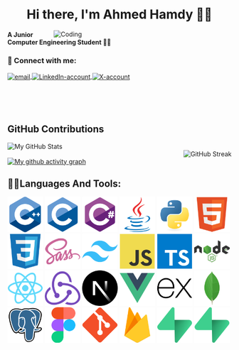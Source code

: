 <h1 align="center">Hi there, I'm Ahmed Hamdy 👋🤖</h1>
<img align="right" alt="Coding" width="400" src="https://gifdb.com/images/high/hacker-flint-lockwood-x8rmhnzorw4lcrp6.gif">
<h4 align="left">A Junior Computer Engineering Student 👩‍💻</h4>

<h3 align="left">📱 Connect with me:</h3>

  
<!--email!--> 
  
  <a href="ahmed.hamdiy03@gmail.com" target="blank">
    <img align="center" src="https://github.com/gauravghongde/social-icons/blob/master/SVG/Color/Gmail.svg" alt="email" height="45"   width="60" />
  </a>

  
<!--linkedIn!--> 
  
  <a href="https://www.linkedin.com/in/ahmed-hamdy-mohammed" target="blank">
    <img align="center" src="https://github.com/gauravghongde/social-icons/blob/master/SVG/Color/LinkedIN.svg" alt="LinkedIn-account" height="45" width="60" />
  </a>
  
  <!--x!--> 

  <a href="https://x.com/AhmedAndHisCap" target="blank">
    <img align="center" src="https://github.com/gauravghongde/social-icons/blob/master/SVG/Color/Twitter.svg" alt="X-account" height="45" width="60" />
  </a>
  

<br>
<br>
<br>
<br>
<br>
<h2 align="left">GitHub Contributions</h2>
<div>
<img align="left"  src="https://github-readme-stats.vercel.app/api?username=AhmedHamdiy&show_icons=true&theme=react" alt="My GitHub Stats" width="420" />
<img align="right"  src="https://streak-stats.demolab.com?user=AhmedHamdiy&theme=react&border_radius=5&date_format=j%20M%5B%20Y%5D&card_width=380" alt="GitHub Streak" />
</div>

<br>
<br>
<a href="https://github.com/ashutosh00710/github-readme-activity-graph">
  <img src="https://github-readme-activity-graph.vercel.app/graph?username=AhmedHamdiy&theme=react-dark&custom_title=My%20github%20activity%20graph" alt="My github activity graph">
</a>



<h2 align="left">🐱‍👤Languages And Tools:</h2>

<p align="left">
<!--cpp!--> 
<img src="https://github.com/devicons/devicon/blob/master/icons/cplusplus/cplusplus-original.svg" alt="cpp" width="80" height="80"/> 

<!--c!--> 
<img src="https://github.com/devicons/devicon/blob/master/icons/c/c-original.svg" alt="c" width="80" height="80"/> 

<!--c#!--> 
<img src="https://github.com/devicons/devicon/blob/master/icons/csharp/csharp-original.svg" alt="c#" width="80" height="80"/> 

<!--java!--> 
<img src="https://github.com/devicons/devicon/blob/master/icons/java/java-original.svg" alt="java" width="80" height="80"/> 

<!--python!--> 
<img src="https://github.com/devicons/devicon/blob/master/icons/python/python-original.svg" alt="python" width="80" height="80"/> 

<!--html!--> 
<img src="https://github.com/devicons/devicon/blob/master/icons/html5/html5-original.svg" alt="html" width="80" height="80"/> 

<!--css!--> 
<img src="https://github.com/devicons/devicon/blob/master/icons/css3/css3-original.svg" alt="css" width="80" height="80"/> 

<!--sass!--> 
<img src="https://github.com/devicons/devicon/blob/master/icons/sass/sass-original.svg" alt="sass" width="80" height="80"/> 

<!--tailwind!--> 
<img src="https://github.com/devicons/devicon/blob/master/icons/tailwindcss/tailwindcss-original.svg" alt="tailwind" width="80" height="80"/> 

<!--java script!--> 
<img src="https://github.com/devicons/devicon/blob/master/icons/javascript/javascript-original.svg" alt="java script" width="80" height="80"/> 

<!--typescript!--> 
<img src="https://github.com/devicons/devicon/blob/master/icons/typescript/typescript-original.svg" alt="type script" width="80" height="80"/> 

<!--node js!--> 
<img src="https://github.com/devicons/devicon/blob/master/icons/nodejs/nodejs-original-wordmark.svg" alt="node" width="80" height="80"/> 

<!--react!--> 
<img src="https://github.com/devicons/devicon/blob/master/icons/react/react-original.svg" alt="react" width="80" height="80"/> 

<!--redux!--> 
<img src="https://github.com/devicons/devicon/blob/master/icons/redux/redux-original.svg" alt="redux" width="80" height="80"/> 

<!--next!--> 
<img src="https://github.com/devicons/devicon/blob/master/icons/nextjs/nextjs-original.svg" alt="next" width="80" height="80"/> 

<!--vue!--> 
<img src="https://github.com/devicons/devicon/blob/master/icons/vuejs/vuejs-original.svg" alt="vue" width="80" height="80"/> 

<!--express!--> 
<img src="https://github.com/devicons/devicon/blob/master/icons/express/express-original.svg" alt="express" width="80" height="80"/> 

<!--mongo db!--> 
<img src="https://github.com/devicons/devicon/blob/master/icons/mongodb/mongodb-original.svg" alt="mongo" width="80" height="80"/> 

<!--postgre!--> 
<img src="https://github.com/devicons/devicon/blob/master/icons/postgresql/postgresql-original.svg" alt="postgre" width="80" height="80"/> 

<!--figma!--> 
<img src="https://github.com/devicons/devicon/blob/master/icons/figma/figma-original.svg" alt="figma" width="80" height="80"/> 

<!--git!--> 
<img src="https://github.com/devicons/devicon/blob/master/icons/git/git-original.svg" alt="git" width="80" height="80"/> 

<!--firebase!--> 
<img src="https://github.com/devicons/devicon/blob/master/icons/firebase/firebase-original.svg" alt="firebase" width="80" height="80"/> 

<!--supabase!--> 
<img src="https://github.com/devicons/devicon/blob/master/icons/supabase/supabase-original.svg" alt="supabase" width="80" height="80"/> 

<!--supabase!--> 
<img src="https://github.com/devicons/devicon/blob/master/icons/supabase/supabase-original.svg" alt="supabase" width="80" height="80"/> 

</p>

<!--
**AhmedHamdiy/AhmedHamdiy** is a ✨ _special_ ✨ repository because its `README.md` (this file) appears on your GitHub profile.

Here are some ideas to get you started:

-->
